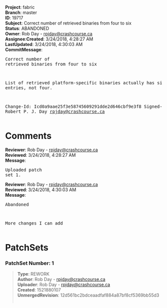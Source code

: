 <strong>Project</strong>: fabric</br><strong>Branch</strong>: master<br><strong>ID</strong>: 19717<br><strong>Subject</strong>: Correct number of retrieved binaries from four to six<br><strong>Status</strong>: ABANDONED<br><strong>Owner</strong>: Rob Day - rpjday@crashcourse.ca<br><strong>Assignee</strong>:<strong>Created</strong>: 3/24/2018, 4:28:27 AM<br><strong>LastUpdated</strong>: 3/24/2018, 4:30:03 AM<br><strong>CommitMessage</strong>:<br><pre>Correct number of retrieved binaries from four to six

List of retrieved platform-specific binaries actually has six
entries, not four.

Change-Id: Icd0a9aae25f3e58745609291dde2d646cbf9e3f8
Signed-off-by: Robert P. J. Day <rpjday@crashcourse.ca>
</pre><h1>Comments</h1><strong>Reviewer</strong>: Rob Day - rpjday@crashcourse.ca<br><strong>Reviewed</strong>: 3/24/2018, 4:28:27 AM<br><strong>Message</strong>: <pre>Uploaded patch set 1.</pre><strong>Reviewer</strong>: Rob Day - rpjday@crashcourse.ca<br><strong>Reviewed</strong>: 3/24/2018, 4:30:03 AM<br><strong>Message</strong>: <pre>Abandoned

More changes I can add</pre><h1>PatchSets</h1><h3>PatchSet Number: 1</h3><blockquote><strong>Type</strong>: REWORK<br><strong>Author</strong>: Rob Day - rpjday@crashcourse.ca<br><strong>Uploader</strong>: Rob Day - rpjday@crashcourse.ca<br><strong>Created</strong>: 1521880107<br><strong>UnmergedRevision</strong>: 12d561bc2bdceaadfaf884a87bf8cf5369bb55d3<br><br></blockquote>